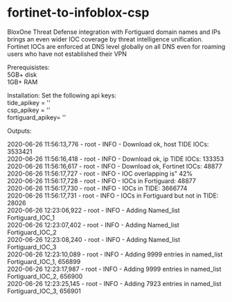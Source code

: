 # fortinet-to-infoblox-csp
BloxOne Threat Defense integration with Fortiguard domain names and IPs brings an even wider IOC coverage by threat intelligence unification. Fortinet IOCs are enforced at DNS level globally on all DNS even for roaming users who have not established their VPN

Prerequisistes:  
5GB+ disk  
1GB+ RAM  

Installation: 
Set the following api keys:  
tide_apikey = ''  
csp_apikey  = ''  
fortiguard_apikey= ''  

Outputs:  

2020-06-26 11:56:13,776 - root - INFO - Download ok, host TIDE IOCs: 3533421  
2020-06-26 11:56:16,418 - root - INFO - Download ok, ip TIDE IOCs: 133353  
2020-06-26 11:56:16,617 - root - INFO - Download ok, Fortinet IOCs: 48877  
2020-06-26 11:56:17,727 - root - INFO - IOC overlapping is" 42%  
2020-06-26 11:56:17,728 - root - INFO - IOCs in Fortiguard: 48877  
2020-06-26 11:56:17,730 - root - INFO - IOCs in TIDE: 3666774  
2020-06-26 11:56:17,731 - root - INFO - IOCs in Fortiguard but not in TIDE: 28026  
2020-06-26 12:23:06,922 - root - INFO - Adding Named_list Fortiguard_IOC_1  
2020-06-26 12:23:07,402 - root - INFO - Adding Named_list Fortiguard_IOC_2  
2020-06-26 12:23:08,240 - root - INFO - Adding Named_list Fortiguard_IOC_3  
2020-06-26 12:23:10,089 - root - INFO - Adding 9999 entries in named_list Fortiguard_IOC_1, 656899  
2020-06-26 12:23:17,987 - root - INFO - Adding 9999 entries in named_list Fortiguard_IOC_2, 656900  
2020-06-26 12:23:25,145 - root - INFO - Adding 7923 entries in named_list Fortiguard_IOC_3, 656901  
